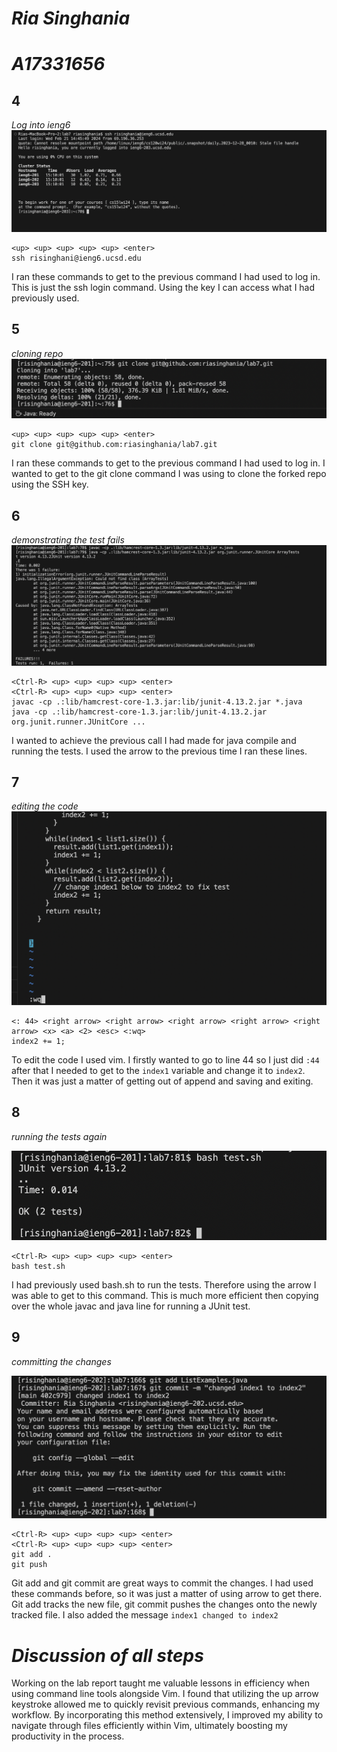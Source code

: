 # *Ria Singhania*
# *A17331656* 

## 4
*Log into ieng6*
![Image](https://github.com/riasinghania/cse15l-lab-reports/blob/main/Step%204.png?raw=true)
```
<up> <up> <up> <up> <up> <enter>
ssh risinghani@ieng6.ucsd.edu
```
I ran these commands to get to the previous command I had used to log in. This is just the ssh login command. Using the <up> key I can access what I had previously used. 
## 5
*cloning repo*
![Image](https://github.com/riasinghania/cse15l-lab-reports/blob/main/step%205.png?raw=true)
```
<up> <up> <up> <up> <up> <enter>
git clone git@github.com:riasinghania/lab7.git
```
I ran these commands to get to the previous command I had used to log in. I wanted to get to the git clone command I was using to clone the forked repo using the SSH key.
## 6
*demonstrating the test fails*
![Image](https://github.com/riasinghania/cse15l-lab-reports/blob/main/step%206.png?raw=true)
```
<Ctrl-R> <up> <up> <up> <up> <enter>
<Ctrl-R> <up> <up> <up> <up> <enter>
javac -cp .:lib/hamcrest-core-1.3.jar:lib/junit-4.13.2.jar *.java
java -cp .:lib/hamcrest-core-1.3.jar:lib/junit-4.13.2.jar org.junit.runner.JUnitCore ...
```
I wanted to achieve the previous call I had made for java compile and running the tests. I used the <up> arrow to the previous time I ran these lines. 
## 7
*editing the code*
![Image](https://github.com/riasinghania/cse15l-lab-reports/blob/main/editing%20code.png?raw=true)
```
<: 44> <right arrow> <right arrow> <right arrow> <right arrow> <right arrow> <x> <a> <2> <esc> <:wq>
index2 += 1;
```
To edit the code I used vim. I firstly wanted to go to line 44 so I just did `:44` after that I needed to get to the `index1` variable and change it to `index2`. Then it was just a matter of getting out of append and saving and exiting. 
## 8
*running the tests again*

![Image](https://github.com/riasinghania/cse15l-lab-reports/blob/main/step%208.png?raw=true)
```
<Ctrl-R> <up> <up> <up> <up> <enter>
bash test.sh
```
I had previously used bash.sh to run the tests. Therefore using the <up> arrow I was able to get to this command. This is much more efficient then copying over the whole javac and java line for running a JUnit test. 
## 9
*committing the changes*

![Image](https://github.com/riasinghania/cse15l-lab-reports/blob/main/git%20add%20and%20git%20commit%20changes.png?raw=true)
```
<Ctrl-R> <up> <up> <up> <up> <enter>
<Ctrl-R> <up> <up> <up> <up> <enter>
git add .
git push
```
Git add and git commit are great ways to commit the changes. I had used these commands before, so it was just a matter of using <up> arrow to get there. Git add tracks the new file, git commit pushes the changes onto the newly tracked file. I also added the message `index1 changed to index2` 

# *Discussion of all steps*

Working on the lab report taught me valuable lessons in efficiency when using command line tools alongside Vim. I found that utilizing the up arrow keystroke allowed me to quickly revisit previous commands, enhancing my workflow. By incorporating this method extensively, I improved my ability to navigate through files efficiently within Vim, ultimately boosting my productivity in the process.

